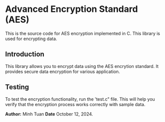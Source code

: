 # Advanced Encryption Standard (AES) 
This is the source code for AES encryption implemented in C. This library is used for encrypting data.

## Introduction

This library allows you to encrypt data using the AES encrytion standard. It provides secure data encryption for various application.

## Testing
To test the encryption functionality, run the 'test.c" file. This will help you verify that the encryption process works correctly with sample data.

**Author:** Minh Tuan
**Date** October 12, 2024.

